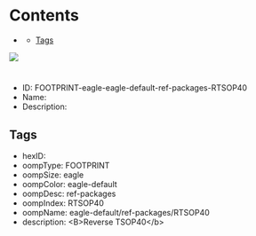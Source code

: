 



Contents
========

* [](#)
	* [Tags](#tags)
  
![][im]
# 

- ID: FOOTPRINT-eagle-eagle-default-ref-packages-RTSOP40
- Name: 
- Description: 

## Tags

- hexID: 
- oompType: FOOTPRINT
- oompSize: eagle
- oompColor: eagle-default
- oompDesc: ref-packages
- oompIndex: RTSOP40
- oompName: eagle-default/ref-packages/RTSOP40
- description: &lt;B&gt;Reverse TSOP40&lt;/b&gt;



[im]: image.png
